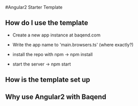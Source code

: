 #Angular2 Starter Template

## How do I use the template

* Create a new app instance at baqend.com
* Write the app name to 'main.browsers.ts' (where exactly?)

* install the repo with npm
-> npm install

* start the server
-> npm start

## How is the template set up

## Why use Angular2 with Baqend
